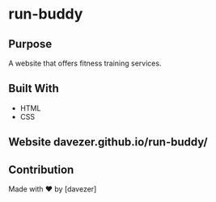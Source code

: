 # run-buddy

## Purpose
A website that offers fitness training services.

## Built With
* HTML
* CSS

## Website davezer.github.io/run-buddy/

## Contribution
Made with ❤️ by [davezer]

